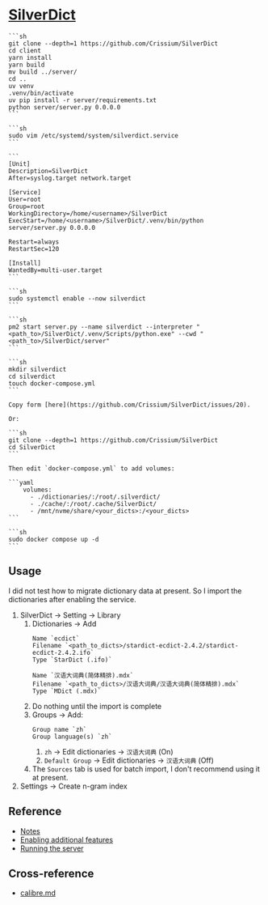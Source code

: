 # [SilverDict](https://github.com/Crissium/SilverDict)

````{tab} Ubuntu 22 ARM
```sh
git clone --depth=1 https://github.com/Crissium/SilverDict
cd client
yarn install
yarn build
mv build ../server/
cd ..
uv venv
.venv/bin/activate
uv pip install -r server/requirements.txt
python server/server.py 0.0.0.0
```

```sh
sudo vim /etc/systemd/system/silverdict.service
```

```
[Unit]
Description=SilverDict
After=syslog.target network.target

[Service]
User=root
Group=root
WorkingDirectory=/home/<username>/SilverDict
ExecStart=/home/<username>/SilverDict/.venv/bin/python server/server.py 0.0.0.0

Restart=always
RestartSec=120

[Install]
WantedBy=multi-user.target
```

```sh
sudo systemctl enable --now silverdict
```
````

````{tab} PM2 (Cache)
```sh
pm2 start server.py --name silverdict --interpreter "<path_to>/SilverDict/.venv/Scripts/python.exe" --cwd "<path_to>/SilverDict/server" 
```
````

````{tab} Docker compose (Cache)
```sh
mkdir silverdict
cd silverdict
touch docker-compose.yml
```

Copy form [here](https://github.com/Crissium/SilverDict/issues/20).

Or:

```sh
git clone --depth=1 https://github.com/Crissium/SilverDict
cd SilverDict
```

Then edit `docker-compose.yml` to add volumes:

```yaml
    volumes:
      - ./dictionaries/:/root/.silverdict/
      - ./cache/:/root/.cache/SilverDict/
      - /mnt/nvme/share/<your_dicts>:/<your_dicts>
```

```sh
sudo docker compose up -d
```
````

## Usage

I did not test how to migrate dictionary data at present. So I import the dictionaries after enabling the service.

1. SilverDict → Setting → Library
	1. Dictionaries → Add
		 ```
		 Name `ecdict`
		 Filename `<path_to_dicts>/stardict-ecdict-2.4.2/stardict-ecdict-2.4.2.ifo`
		 Type `StarDict (.ifo)`
		 ```
		 ```
		 Name `汉语大词典(简体精排).mdx`
		 Filename `<path_to_dicts>/汉语大词典/汉语大词典(简体精排).mdx`
		 Type `MDict (.mdx)`
		 ```
	2. Do nothing until the import is complete
	3. Groups → Add:
		 ```
		 Group name `zh`
		 Group language(s) `zh`
		 ```
		1. `zh` → Edit dictionaries → `汉语大词典` (On)
		2. `Default Group` → Edit dictionaries → `汉语大词典` (Off)
	4. The `Sources` tab is used for batch import, I don't recommend using it at present.
2. Settings → Create n-gram index

## Reference

- [Notes](https://github.com/Crissium/SilverDict/wiki/server#notes)
- [Enabling additional features](https://github.com/Crissium/SilverDict/wiki/general-notes#enabling-additional-features)
- [Running the server](https://github.com/Crissium/SilverDict/wiki/nginx#running-the-server)

## Cross-reference

- [calibre.md](https://scillidan.github.io/notes/srv/calibre.html)